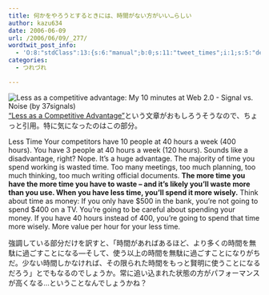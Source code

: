 ```yaml
---
title: 何かをやろうとするときには、時間がない方がいい…らしい
author: kazu634
date: 2006-06-09
url: /2006/06/09/_277/
wordtwit_post_info:
  - 'O:8:"stdClass":13:{s:6:"manual";b:0;s:11:"tweet_times";i:1;s:5:"delay";i:0;s:7:"enabled";i:1;s:10:"separation";s:2:"60";s:7:"version";s:3:"3.7";s:14:"tweet_template";b:0;s:6:"status";i:2;s:6:"result";a:0:{}s:13:"tweet_counter";i:2;s:13:"tweet_log_ids";a:1:{i:0;i:2397;}s:9:"hash_tags";a:0:{}s:8:"accounts";a:1:{i:0;s:7:"kazu634";}}'
categories:
  - つれづれ

---
```

<div class="section">
<p>
<a href="http://www.37signals.com/svn/archives2/less_as_a_competitive_advantage_my_10_minutes_at_web_20.php" onclick="__gaTracker('send', 'event', 'outbound-article', 'http://www.37signals.com/svn/archives2/less_as_a_competitive_advantage_my_10_minutes_at_web_20.php', '');" target="_blank"><img alt="Less as a competitive advantage: My 10 minutes at Web 2.0 - Signal vs. Noise (by 37signals)" align="left" src="http://img.simpleapi.net/small/http://www.37signals.com/svn/archives2/less_as_a_competitive_advantage_my_10_minutes_at_web_20.php" border="0" /></a>
</p></p> 
  
<p>
    　<a href="http://www.37signals.com/svn/archives2/less_as_a_competitive_advantage_my_10_minutes_at_web_20.php" onclick="__gaTracker('send', 'event', 'outbound-article', 'http://www.37signals.com/svn/archives2/less_as_a_competitive_advantage_my_10_minutes_at_web_20.php', '&#8220;Less as a Competitive Advantage&#8221;');" target="_blank">&#8220;Less as a Competitive Advantage&#8221;</a>という文章がおもしろうそうなので、ちょっと引用。特に気になったのはこの部分。
</p>
  
<p>
<blockquote>
</blockquote>
    
<p>
      Less Time Your competitors have 10 people at 40 hours a week (400 hours). You have 3 people at 40 hours a week (120 hours). Sounds like a disadvantage, right? Nope. It&#8217;s a huge advantage. The majority of time you spend working is wasted time. Too many meetings, too much planning, too much thinking, too much writing official documents. <b>The more time you have the more time you have to waste &#8211; and it&#8217;s likely you&#8217;ll waste more than you use. When you have less time, you&#8217;ll spend it more wisely.</b> Think about time as money: If you only have $500 in the bank, you&#8217;re not going to spend $400 on a TV. You&#8217;re going to be careful about spending your money. If you have 40 hours instead of 400, you&#8217;re going to spend that time more wisely. More value per hour for your less time.
</p>
</p>
  
<p>
    強調している部分だけを訳すと、「時間があればあるほど、より多くの時間を無駄に過ごすことになる―そして、使う以上の時間を無駄に過ごすことになりがちだ。少ない時間しかなければ、その限られた時間をもっと賢明に使うことになるだろう」とでもなるのでしょうか。常に追い込まれた状態の方がパフォーマンスが高くなる…ということなんでしょうかね？
</p>
</div>